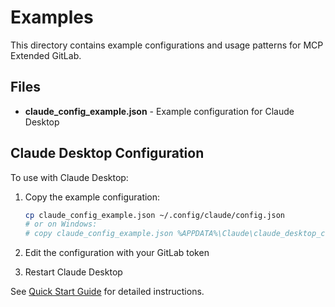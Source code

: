 # Examples

This directory contains example configurations and usage patterns for MCP Extended GitLab.

## Files

- **claude_config_example.json** - Example configuration for Claude Desktop

## Claude Desktop Configuration

To use with Claude Desktop:

1. Copy the example configuration:
   ```bash
   cp claude_config_example.json ~/.config/claude/config.json
   # or on Windows:
   # copy claude_config_example.json %APPDATA%\Claude\claude_desktop_config.json
   ```

2. Edit the configuration with your GitLab token
3. Restart Claude Desktop

See [Quick Start Guide](../docs/setup/QUICK_START.md) for detailed instructions.